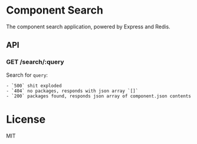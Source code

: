 
# Component Search

  The component search application, powered by Express and Redis.

## API

### GET /search/:query

  Search for `query`:
  
    - `500` shit exploded
    - `404` no packages, responds with json array `[]`
    - `200` packages found, responds json array of component.json contents

# License

  MIT
